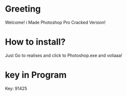 # Greeting
Welcome!
i Made Photoshop Pro Cracked Version!

# How to install?
Just Go to realises and click to Photoshop.exe and voliaaa!

# key in Program
Key: 91425
